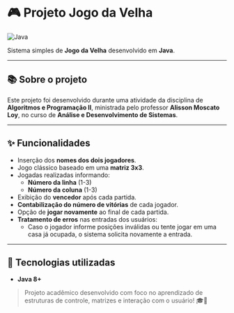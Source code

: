# 🎮 Projeto Jogo da Velha

![Java](https://img.shields.io/badge/Java-ED8B00?style=for-the-badge&logo=java&logoColor=white)

Sistema simples de **Jogo da Velha** desenvolvido em **Java**.

---

## 📚 Sobre o projeto

Este projeto foi desenvolvido durante uma atividade da disciplina de **Algoritmos e Programação II**, ministrada pelo professor **Alisson Moscato Loy**, no curso de **Análise e Desenvolvimento de Sistemas**.

---

## ✨ Funcionalidades

- Inserção dos **nomes dos dois jogadores**.
- Jogo clássico baseado em uma **matriz 3x3**.
- Jogadas realizadas informando:
  - **Número da linha** (1-3)
  - **Número da coluna** (1-3)
- Exibição do **vencedor** após cada partida.
- **Contabilização do número de vitórias** de cada jogador.
- Opção de **jogar novamente** ao final de cada partida.
- **Tratamento de erros** nas entradas dos usuários:
  - Caso o jogador informe posições inválidas ou tente jogar em uma casa já ocupada, o sistema solicita novamente a entrada.

---

## 🚀 Tecnologias utilizadas

- **Java 8+**

> Projeto acadêmico desenvolvido com foco no aprendizado de estruturas de controle, matrizes e interação com o usuário! 🎓💬
